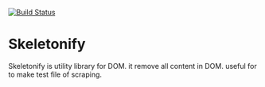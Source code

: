 [![Build Status](https://travis-ci.org/migiside/skeletonify.svg?branch=master)](https://travis-ci.org/migiside/skeletonify)

# Skeletonify

Skeletonify is utility library for DOM. it remove all content in DOM. useful for to make test file of scraping.